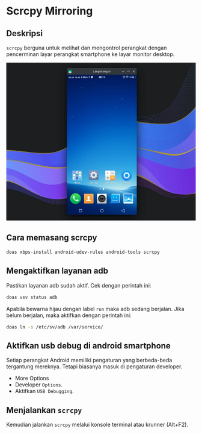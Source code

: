 # Scrcpy Mirroring

## Deskripsi

`scrcpy` berguna untuk melihat dan mengontrol perangkat dengan pencerminan layar perangkat smartphone ke layar monitor desktop.

![Scrcpy Mirroring LangitKetujuh OS](../../media/image/scrcpy-langitketujuh-id.webp)

## Cara memasang scrcpy

```bash
doas xbps-install android-udev-rules android-tools scrcpy
```

## Mengaktifkan layanan adb

Pastikan layanan adb sudah aktif. Cek dengan perintah ini:

```bash
doas vsv status adb
```

Apabila bewarna hijau dengan label `run` maka adb sedang berjalan. Jika belum berjalan, maka aktifkan dengan perintah ini:

```bash
doas ln -s /etc/sv/adb /var/service/
```

## Aktifkan usb debug di android smartphone

Setiap perangkat Android memiliki pengaturan yang berbeda-beda tergantung mereknya. Tetapi biasanya masuk di pengaturan developer.

- More Options
- Developer `Options`.
- Aktifkan `USB Debugging`.

## Menjalankan `scrcpy`

Kemudian jalankan `scrcpy` melalui konsole terminal atau krunner (Alt+F2).
